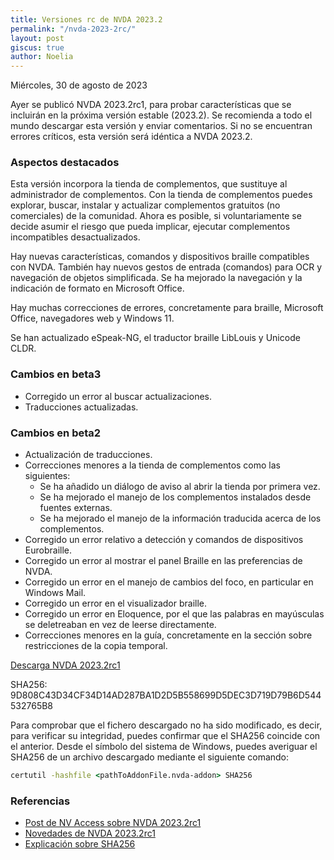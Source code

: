 ```yaml
---
title: Versiones rc de NVDA 2023.2
permalink: "/nvda-2023-2rc/"
layout: post
giscus: true
author: Noelia
---
```


<footer>Miércoles, 30 de agosto de 2023</footer>

Ayer se publicó NVDA 2023.2rc1, para probar características que se incluirán en la próxima versión estable (2023.2). Se recomienda a todo el mundo descargar esta versión y enviar comentarios. Si no se encuentran errores críticos, esta versión será idéntica a NVDA 2023.2.

### Aspectos destacados ###

Esta versión incorpora la tienda de complementos, que sustituye al administrador de complementos. Con la tienda de complementos puedes explorar, buscar, instalar y actualizar complementos gratuitos (no comerciales) de la comunidad. Ahora es posible, si voluntariamente se decide asumir el riesgo que pueda implicar, ejecutar complementos incompatibles desactualizados.

Hay nuevas características, comandos y dispositivos braille compatibles con NVDA. También hay nuevos gestos de entrada (comandos) para OCR y navegación de objetos simplificada. Se ha mejorado la navegación y la indicación de formato en Microsoft Office.

Hay muchas correcciones de errores, concretamente para braille, Microsoft Office, navegadores web y Windows 11.

Se han actualizado eSpeak-NG, el traductor braille LibLouis y Unicode CLDR.

### Cambios en beta3 ###

* Corregido un error al buscar actualizaciones.
* Traducciones actualizadas.

### Cambios en beta2 ###

* Actualización de traducciones.
* Correcciones menores a la tienda de complementos como las siguientes:
	* Se ha añadido un diálogo de aviso al abrir la tienda por primera vez.
	* Se ha mejorado el manejo de los complementos instalados desde fuentes externas.
	* Se ha mejorado el manejo de la información traducida acerca de los complementos.
* Corregido un error relativo a detección y comandos de dispositivos Eurobraille.
* Corregido un error al mostrar el panel Braille en las preferencias de NVDA.
* Corregido un error en el manejo de cambios del foco, en particular en Windows Mail.
* Corregido un error en el visualizador braille.
* Corregido un error en Eloquence, por el que las palabras en mayúsculas se deletreaban en vez de leerse directamente.
* Correcciones menores en la guía, concretamente en la sección sobre restricciones de la copia temporal.

[Descarga NVDA 2023.2rc1](https://www.nvaccess.org/files/nvda/releases/2023.2rc1/nvda_2023.2rc1.exe)

SHA256: 9D808C43D34CF34D14AD287BA1D2D5B558699D5DEC3D719D79B6D544532765B8

Para comprobar que el fichero descargado no ha sido modificado, es decir, para verificar su integridad, puedes confirmar que el SHA256 coincide con el anterior. Desde el símbolo del sistema de Windows, puedes averiguar el SHA256 de un archivo descargado mediante el siguiente comando:

```cmd
certutil -hashfile <pathToAddonFile.nvda-addon> SHA256
```

### Referencias ###

* [Post de NV Access sobre NVDA 2023.2rc1](https://www.nvaccess.org/files/nvda/releases/2023.2rc1/documentation/changes.html)
* [Novedades de NVDA 2023.2rc1](https://www.nvaccess.org/files/nvda/releases/2023.2rc1/documentation/es/changes.html)
* [Explicación sobre SHA256](https://criptomundo.com/que-es-sha-256)
